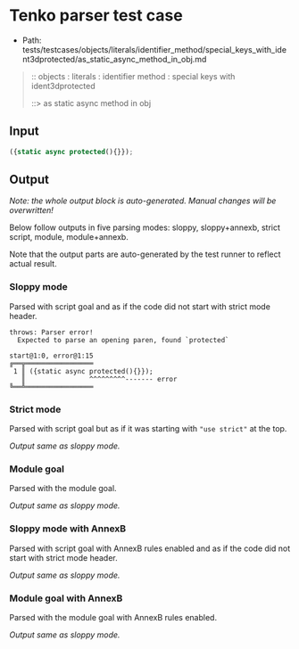 # Tenko parser test case

- Path: tests/testcases/objects/literals/identifier_method/special_keys_with_ident3dprotected/as_static_async_method_in_obj.md

> :: objects : literals : identifier method : special keys with ident3dprotected
>
> ::> as static async method in obj

## Input

`````js
({static async protected(){}});
`````

## Output

_Note: the whole output block is auto-generated. Manual changes will be overwritten!_

Below follow outputs in five parsing modes: sloppy, sloppy+annexb, strict script, module, module+annexb.

Note that the output parts are auto-generated by the test runner to reflect actual result.

### Sloppy mode

Parsed with script goal and as if the code did not start with strict mode header.

`````
throws: Parser error!
  Expected to parse an opening paren, found `protected`

start@1:0, error@1:15
╔══╦═════════════════
 1 ║ ({static async protected(){}});
   ║                ^^^^^^^^^------- error
╚══╩═════════════════

`````

### Strict mode

Parsed with script goal but as if it was starting with `"use strict"` at the top.

_Output same as sloppy mode._

### Module goal

Parsed with the module goal.

_Output same as sloppy mode._

### Sloppy mode with AnnexB

Parsed with script goal with AnnexB rules enabled and as if the code did not start with strict mode header.

_Output same as sloppy mode._

### Module goal with AnnexB

Parsed with the module goal with AnnexB rules enabled.

_Output same as sloppy mode._
